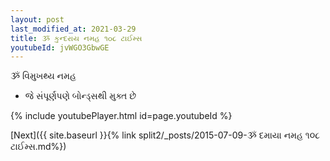 ```yaml
---
layout: post
last_modified_at: 2021-03-29
title: ૐ કુન્દરાય નમહ ૧૦૮ ટાઈમ્સ
youtubeId: jvWGO3GbwGE
---
```

 
 
 ૐ વિમુખથ્ય નમહ  
 
 -  જે સંપૂર્ણપણે બોન્ડ્સથી મુક્ત છે 
 
  
 
  
 
 
 
 
 
 


{% include youtubePlayer.html id=page.youtubeId %}
 
[Next]({{ site.baseurl }}{% link  split2/_posts/2015-07-09-ૐ દમાયા નમહ ૧૦૮ ટાઈમ્સ.md%})
 
